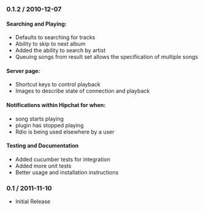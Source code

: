 ### 0.1.2 / 2010-12-07

#### Searching and Playing:

* Defaults to searching for tracks
* Ability to skip to next album
* Added the ability to search by artist
* Queuing songs from result set allows the specification of multiple songs

#### Server page:

* Shortcut keys to control playback
* Images to describe state of connection and playback

#### Notifications within Hipchat for when:

* song starts playing
* plugin has stopped playing
* Rdio is being used elsewhere by a user

#### Testing and Documentation

* Added cucumber tests for integration
* Added more unit tests
* Better usage and installation instructions

### 0.1 / 2011-11-10

* Initial Release

